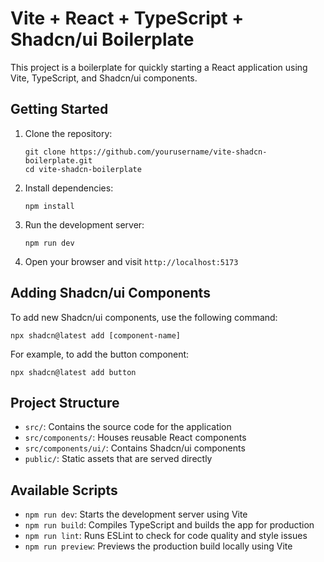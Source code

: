 # Vite + React + TypeScript + Shadcn/ui Boilerplate

This project is a boilerplate for quickly starting a React application using Vite, TypeScript, and Shadcn/ui components.

## Getting Started

1. Clone the repository:

   ```
   git clone https://github.com/yourusername/vite-shadcn-boilerplate.git
   cd vite-shadcn-boilerplate
   ```

2. Install dependencies:

   ```
   npm install
   ```

3. Run the development server:

   ```
   npm run dev
   ```

4. Open your browser and visit `http://localhost:5173`

## Adding Shadcn/ui Components

To add new Shadcn/ui components, use the following command:

```
npx shadcn@latest add [component-name]
```

For example, to add the button component:

```
npx shadcn@latest add button
```

## Project Structure

- `src/`: Contains the source code for the application
- `src/components/`: Houses reusable React components
- `src/components/ui/`: Contains Shadcn/ui components
- `public/`: Static assets that are served directly

## Available Scripts

- `npm run dev`: Starts the development server using Vite
- `npm run build`: Compiles TypeScript and builds the app for production
- `npm run lint`: Runs ESLint to check for code quality and style issues
- `npm run preview`: Previews the production build locally using Vite
